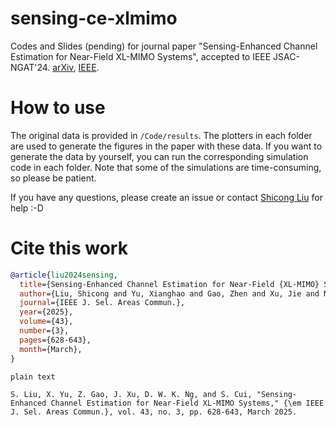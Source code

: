 # sensing-ce-xlmimo

Codes and Slides (pending) for journal paper "Sensing-Enhanced Channel Estimation for Near-Field XL-MIMO Systems", accepted to IEEE JSAC-NGAT'24. [arXiv](https://arxiv.org/abs/2403.11809), [IEEE](https://ieeexplore.ieee.org/document/10845870).

# How to use

The original data is provided in `/Code/results`. The plotters in each folder are used to generate the figures in the paper with these data. If you want to generate the data by yourself, you can run the corresponding simulation code in each folder. Note that some of the simulations are time-consuming, so please be patient.

If you have any questions, please create an issue or contact [Shicong Liu](mailto:sc.liu@my.cityu.edu.hk) for help :-D

# Cite this work
```bibtex
@article{liu2024sensing,
  title={Sensing-Enhanced Channel Estimation for Near-Field {XL-MIMO} Systems},
  author={Liu, Shicong and Yu, Xianghao and Gao, Zhen and Xu, Jie and Ng, Derrick Wing Kwan and Cui, Shuguang},
  journal={IEEE J. Sel. Areas Commun.},
  year={2025},
  volume={43},
  number={3},
  pages={628-643},
  month={March},
}
```

`plain text`
```
S. Liu, X. Yu, Z. Gao, J. Xu, D. W. K. Ng, and S. Cui, "Sensing-Enhanced Channel Estimation for Near-Field XL-MIMO Systems," {\em IEEE J. Sel. Areas Commun.}, vol. 43, no. 3, pp. 628-643, March 2025.
```

